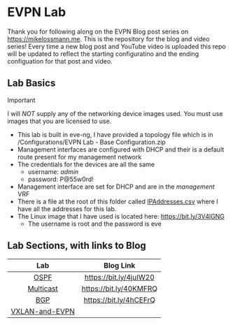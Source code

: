 # EVPN Lab

Thank you for following along on the EVPN Blog post series on <https://mikelossmann.me>. This is the repository for the blog and video series! Every time a new blog post and YouTube video is uploaded this repo will be updated to reflect the starting configuratino and the ending configuation for that post and video.

## Lab Basics

> [!IMPORTANT]
> I will _NOT_ supply any of the networking device images used. You must use images that you are licensed to use.

- This lab is built in eve-ng, I have provided a topology file which is in /Configurations/EVPN Lab - Base Configuration.zip
- Management interfaces are configured with DHCP and their is a default route present for my management network
- The credentials for the devices are all the same
  - username: _admin_
  - password: P@55w0rd!
- Management interface are set for DHCP and are in the _management_ VRF
- There is a file at the root of this folder called [IPAddresses.csv](/IPaddresses.csv) where I have all the addresses for this lab.
- The Linux image that I have used is located here: <https://bit.ly/3V4lGNG>
  - The username is root and the password is eve

## Lab Sections, with links to Blog

|      Lab       | Blog Link |
| :------------: | :-------: |
|[OSPF](/Configurations/OSPF/README.md)      |   <https://bit.ly/4juIW20>        |
|[Multicast](/Configurations/Multicast/README.md)  |  <https://bit.ly/40KMFRQ>         |
|[BGP](/Configurations/BGP/README.md)        | <https://bit.ly/4hCEFrQ>          |
|[VXLAN-and-EVPN](/Configurations/VXLAN-and-EVPN/README.md)  |           |
